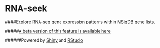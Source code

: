 # RNA-seek

####Explore RNA-seq gene expression patterns within MSigDB gene lists.

#####[A beta version of this feature is available here](https://mmingay2.shinyapps.io/RNA-seek/)

######Powered by [Shiny](shiny.rstudio.com) and [RStudio](https://www.rstudio.com/)






